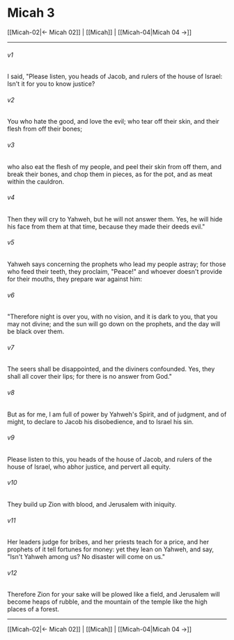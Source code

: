 # Micah 3

[[Micah-02|← Micah 02]] | [[Micah]] | [[Micah-04|Micah 04 →]]
***



###### v1 
I said, "Please listen, you heads of Jacob, and rulers of the house of Israel: Isn't it for you to know justice? 

###### v2 
You who hate the good, and love the evil; who tear off their skin, and their flesh from off their bones; 

###### v3 
who also eat the flesh of my people, and peel their skin from off them, and break their bones, and chop them in pieces, as for the pot, and as meat within the cauldron. 

###### v4 
Then they will cry to Yahweh, but he will not answer them. Yes, he will hide his face from them at that time, because they made their deeds evil." 

###### v5 
Yahweh says concerning the prophets who lead my people astray; for those who feed their teeth, they proclaim, "Peace!" and whoever doesn't provide for their mouths, they prepare war against him: 

###### v6 
"Therefore night is over you, with no vision, and it is dark to you, that you may not divine; and the sun will go down on the prophets, and the day will be black over them. 

###### v7 
The seers shall be disappointed, and the diviners confounded. Yes, they shall all cover their lips; for there is no answer from God." 

###### v8 
But as for me, I am full of power by Yahweh's Spirit, and of judgment, and of might, to declare to Jacob his disobedience, and to Israel his sin. 

###### v9 
Please listen to this, you heads of the house of Jacob, and rulers of the house of Israel, who abhor justice, and pervert all equity. 

###### v10 
They build up Zion with blood, and Jerusalem with iniquity. 

###### v11 
Her leaders judge for bribes, and her priests teach for a price, and her prophets of it tell fortunes for money: yet they lean on Yahweh, and say, "Isn't Yahweh among us? No disaster will come on us." 

###### v12 
Therefore Zion for your sake will be plowed like a field, and Jerusalem will become heaps of rubble, and the mountain of the temple like the high places of a forest.

***
[[Micah-02|← Micah 02]] | [[Micah]] | [[Micah-04|Micah 04 →]]
